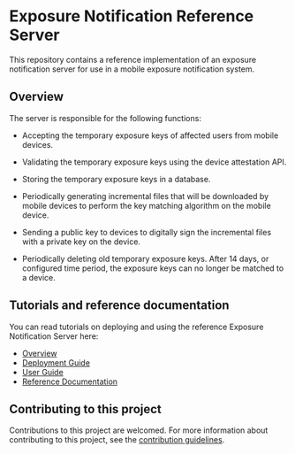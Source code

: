 # Exposure Notification Reference Server

This repository contains a reference implementation of an exposure notification
server for use in a mobile exposure notification system.

## Overview

The server is responsible for the following functions:

* Accepting the temporary exposure keys of affected users from mobile devices.

* Validating the temporary exposure keys using the device attestation API.

* Storing the temporary exposure keys in a database.

* Periodically generating incremental files that will be downloaded by mobile
  devices to perform the key matching algorithm on the mobile device.

* Sending a public key to devices to digitally sign the incremental files with
  a private key on the device.

* Periodically deleting old temporary exposure keys. After 14 days, or
  configured time period, the exposure keys can no longer be matched to a device.

## Tutorials and reference documentation

You can read tutorials on deploying and using the reference Exposure Notification
Server here:

* [Overview](docs/index.md)
* [Deployment Guide](docs/deploying.md)
* [User Guide](docs/user-guide.md)
* [Reference Documentation](https://godoc.org/github.com/google/exposure-notifications-server)

## Contributing to this project

Contributions to this project are welcomed. For more information about
contributing to this project, see the [contribution guidelines](CONTRIBUTING.md).

